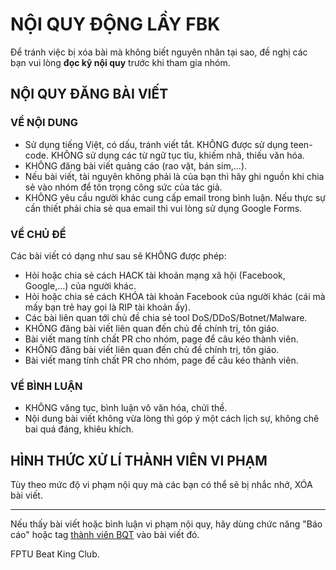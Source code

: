 # NỘI QUY ĐỘNG LẦY FBK

Để tránh việc bị xóa bài mà không biết nguyên nhân tại sao, đề nghị các bạn vui lòng **đọc kỹ nội quy** trước khi tham gia nhóm.

## NỘI QUY ĐĂNG BÀI VIẾT

### VỀ NỘI DUNG

- Sử dụng tiếng Việt, có dấu, tránh viết tắt. KHÔNG được sử dụng teen-code. KHÔNG sử dụng các từ ngữ tục tĩu, khiếm nhã, thiếu văn hóa.
- KHÔNG đăng bài viết quảng cáo (rao vặt, bán sim,...).
- Nếu bài viết, tài nguyên không phải là của bạn thì hãy ghi nguồn khi chia sẻ vào nhóm để tôn trọng công sức của tác giả.
- KHÔNG yêu cầu người khác cung cấp email trong bình luận. Nếu thực sự cần thiết phải chia sẻ qua email thì vui lòng sử dụng Google Forms.

### VỀ CHỦ ĐỀ

Các bài viết có dạng như sau sẽ KHÔNG được phép:
- Hỏi hoặc chia sẻ cách HACK tài khoản mạng xã hội (Facebook, Google,...) của người khác.
- Hỏi hoặc chia sẻ cách KHÓA tài khoản Facebook của người khác (cái mà mấy bạn trẻ hay gọi là RIP tài khoản ấy).
- Các bài liên quan tới chủ đề chia sẻ tool DoS/DDoS/Botnet/Malware.
- KHÔNG đăng bài viết liên quan đến chủ đề chính trị, tôn giáo.
- Bài viết mang tính chất PR cho nhóm, page để câu kéo thành viên.
- KHÔNG đăng bài viết liên quan đến chủ đề chính trị, tôn giáo.
- Bài viết mang tính chất PR cho nhóm, page để câu kéo thành viên.

### VỀ BÌNH LUẬN

- KHÔNG văng tục, bình luận vô văn hóa, chửi thề.
- Nội dung bài viết không vừa lòng thì góp ý một cách lịch sự, không chê bai quá đáng, khiêu khích.

## HÌNH THỨC XỬ LÍ THÀNH VIÊN VI PHẠM

Tùy theo mức độ vi phạm nội quy mà các bạn có thể sẽ bị nhắc nhở, XÓA bài viết.

---

Nếu thấy bài viết hoặc bình luận vi phạm nội quy, hãy dùng chức năng "Báo cáo" hoặc tag [thành viên BQT](FBK/.gitignore/LICENSE.md/bqtmember.md) vào bài viết đó.

FPTU Beat King Club.
